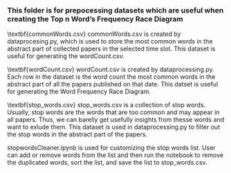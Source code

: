 ### This folder is for prepocessing datasets which are useful when creating the Top n Word’s Frequency Race Diagram

\textbf{commonWords.csv}
commonWords.csv is created by dataprocesing.py, which is used to store the most common words in the abstract part of collected papers in the selected time slot. This dataset is useful for generating the wordCount.csv.

\textbf{wordCount.csv}
wordCount.csv is created by dataprocessing.py. Each row in the dataset is the word count the most common words in the abstract part of all the papers published on that date. This datset is useful for generating the Word Frequency Race Diagram.

\textbf{stop_words.csv}
stop_words.csv is a collection of stop words. Usually, stop words are the words that are too common and may appear in all papers. Thus, we can barelly get usefully insights from thesse words and want to exlude them. This dataset is used in dataprocessing.py to filter out the stop words in the abstract part of the papers.

stopwordsCleaner.ipynb is used for customizing the stop words list. User can add or remove words from the list and then run the notebook to remove the duplicated words, sort the list, and save the list to stop_words.csv.
